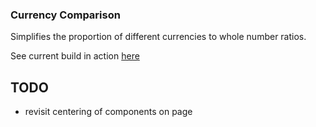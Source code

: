 ### Currency Comparison
Simplifies the proportion of different currencies to whole number ratios.

See current build in action [here](https://devinfrenze.github.io/currencyCompare/)

## TODO
 - revisit centering of components on page
